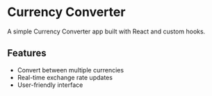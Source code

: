 # Currency Converter

A simple Currency Converter app built with React and custom hooks.

## Features

- Convert between multiple currencies
- Real-time exchange rate updates
- User-friendly interface

